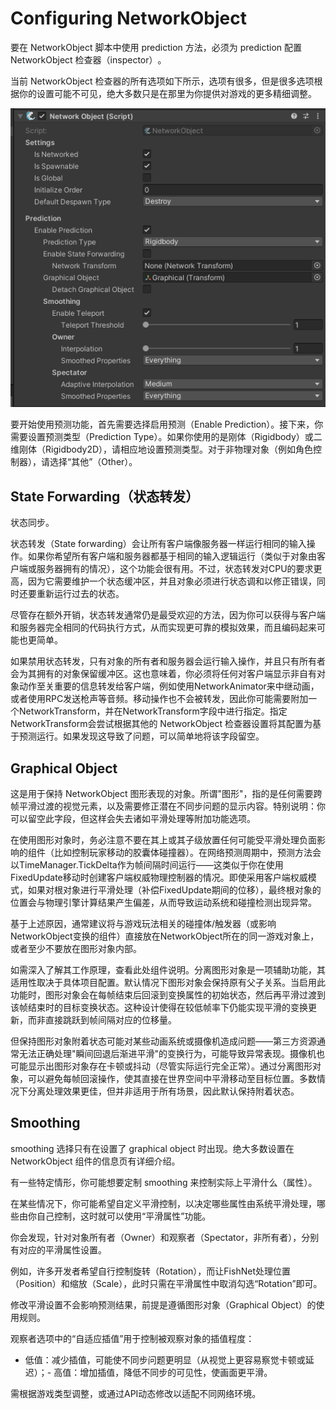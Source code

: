 # Configuring NetworkObject

要在 NetworkObject 脚本中使用 prediction 方法，​​必须为 prediction 配置 NetworkObject 检查器（inspector）​​。

当前 NetworkObject 检查器的所有选项如下所示，选项有很多，但是很多选项根据你的设置可能不可见，绝大多数只是在那里为你提供对游戏的更多精细调整。

![NetworkObjectInspector](Image/NetworkObjectInspector.png)

要开始使用预测功能，首先需要选择启用预测（Enable Prediction）。接下来，你需要设置预测类型（Prediction Type）。如果你使用的是刚体（Rigidbody）或二维刚体（Rigidbody2D），请相应地设置预测类型。对于非物理对象（例如角色控制器），请选择“其他”（Other）。

## State Forwarding（状态转发）

状态同步。

状态转发（State forwarding）会让所有客户端像服务器一样运行相同的输入操作。如果你希望所有客户端和服务器都基于相同的输入逻辑运行（类似于对象由客户端或服务器拥有的情况），这个功能会很有用。不过，状态转发对CPU的要求更高，因为它需要维护一个状态缓冲区，并且对象必须进行状态调和以修正错误，同时还要重新运行过去的状态。

尽管存在额外开销，状态转发通常仍是最受欢迎的方法，因为你可以获得与客户端和服务器完全相同的代码执行方式，从而实现更可靠的模拟效果，而且编码起来可能也更简单。

如果禁用状态转发，只有对象的所有者和服务器会运行输入操作，并且只有所有者会为其拥有的对象保留缓冲区。这也意味着，你必须将任何对客户端显示非自有对象动作至关重要的信息转发给客户端，例如使用NetworkAnimator来中继动画，或者使用RPC发送枪声等音频。移动操作也不会被转发，因此你可能需要附加一个NetworkTransform，并在NetworkTransform字段中进行指定。指定NetworkTransform会尝试根据其他的 NetworkObject 检查器设置将其配置为基于预测运行。如果发现这导致了问题，可以简单地将该字段留空。

## Graphical Object

这是用于保持 NetworkObject 图形表现的对象。所谓"图形"，指的是任何需要跨帧平滑过渡的视觉元素，以及需要修正潜在不同步问题的显示内容。特别说明：你可以留空此字段，但这样会失去诸如平滑处理等附加功能选项。

在使用图形对象时，务必注意不要在其上或其子级放置任何可能受平滑处理负面影响的组件（比如控制玩家移动的胶囊体碰撞器）。在网络预测周期中，预测方法会以TimeManager.TickDelta作为帧间隔时间运行——这类似于你在使用FixedUpdate移动时创建客户端权威物理控制器的情况。即使采用客户端权威模式，如果对根对象进行平滑处理（补偿FixedUpdate期间的位移），最终根对象的位置会与物理引擎计算结果产生偏差，从而导致运动系统和碰撞检测出现异常。

基于上述原因，通常建议将与游戏玩法相关的碰撞体/触发器（或影响NetworkObject变换的组件）直接放在NetworkObject所在的同一游戏对象上，或者至少不要放在图形对象内部。

如需深入了解其工作原理，查看此处组件说明。分离图形对象是一项辅助功能，其适用性取决于具体项目配置。默认情况下图形对象会保持原有父子关系。当启用此功能时，图形对象会在每帧结束后回滚到变换属性的初始状态，然后再平滑过渡到该帧结束时的目标变换状态。这种设计使得在较低帧率下仍能实现平滑的变换更新，而非直接跳跃到帧间隔对应的位移量。

但保持图形对象附着状态可能对某些动画系统或摄像机造成问题——第三方资源通常无法正确处理"瞬间回退后渐进平滑"的变换行为，可能导致异常表现。摄像机也可能显示出图形对象存在卡顿或抖动（尽管实际运行完全正常）。通过分离图形对象，可以避免每帧回滚操作，使其直接在世界空间中平滑移动至目标位置。多数情况下分离处理效果更佳，但并非适用于所有场景，因此默认保持附着状态。

## Smoothing

smoothing 选择只有在设置了 graphical object 时出现。绝大多数设置在 NetworkObject 组件的信息页有详细介绍。

有一些特定情形，你可能想要定制 smoothing 来控制实际上平滑什么（属性）。


在某些情况下，你可能希望自定义平滑控制，以决定哪些属性由系统平滑处理，哪些由你自己控制，这时就可以使用“平滑属性”功能。

你会发现，针对对象所有者（Owner）和观察者（Spectator，非所有者），分别有对应的平滑属性设置。

例如，许多开发者希望自行控制旋转（Rotation），而让FishNet处理位置（Position）和缩放（Scale），此时只需在平滑属性中取消勾选“Rotation”即可。

修改平滑设置​​不会影响预测结果​​，前提是遵循图形对象（Graphical Object）的使用规则。

观察者选项中的“自适应插值”用于控制被观察对象的插值程度：

- ​​低值​​：减少插值，可能使不同步问题更明显（从视觉上更容易察觉卡顿或延迟）；
​- ​高值​​：增加插值，降低不同步的可见性，使画面更平滑。

需根据游戏类型调整，或通过API动态修改以适配不同网络环境。

